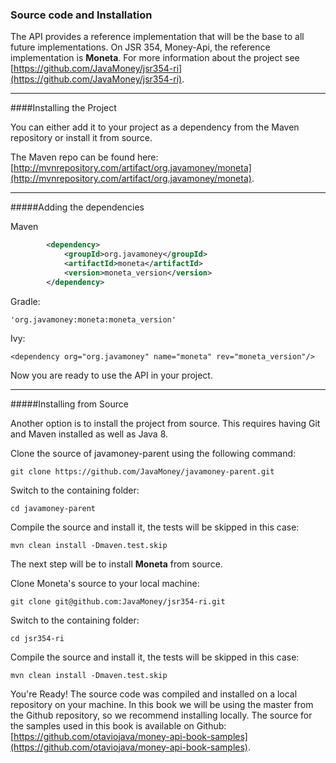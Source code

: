 ### Source code and Installation

The API provides a reference implementation that will be the base to all future implementations. On JSR 354, Money-Api, the reference implementation is **Moneta**. For more information about the project see [https://github.com/JavaMoney/jsr354-ri](https://github.com/JavaMoney/jsr354-ri).

---

####Installing the Project

You can either add it to your project as a dependency from the Maven repository or install it from source. 

The Maven repo can be found here:
[http://mvnrepository.com/artifact/org.javamoney/moneta](http://mvnrepository.com/artifact/org.javamoney/moneta).



---


#####Adding the dependencies 

Maven

```xml
        <dependency>
            <groupId>org.javamoney</groupId>
            <artifactId>moneta</artifactId>
            <version>moneta_version</version>
        </dependency>
```

Gradle:
```
'org.javamoney:moneta:moneta_version'
```

Ivy:

```
<dependency org="org.javamoney" name="moneta" rev="moneta_version"/>
```

Now you are ready to use the API in your project.



---


#####Installing from Source

Another option is to install the project from source. This requires having Git and Maven installed as well as Java 8.


Clone the source of javamoney-parent using the following command:

```
git clone https://github.com/JavaMoney/javamoney-parent.git
```

Switch to the containing folder:

```
cd javamoney-parent
```

Compile the source and install it, the tests will be skipped in this case:

```
mvn clean install -Dmaven.test.skip
```

The next step will be to install **Moneta** from source.

Clone Moneta's source to your local machine:

```
git clone git@github.com:JavaMoney/jsr354-ri.git
```

Switch to the containing folder:
```
cd jsr354-ri
```

Compile the source and install it, the tests will be skipped in this case:

```
mvn clean install -Dmaven.test.skip
```

You're Ready! The source code was compiled and installed on a local repository on your machine. In this book we will be using the master from the Github repository, so we recommend installing locally. The source for the samples used in this book is available on Github: [https://github.com/otaviojava/money-api-book-samples](https://github.com/otaviojava/money-api-book-samples).



